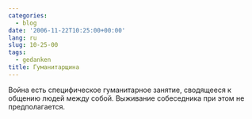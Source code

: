 ```yaml
---
categories:
  - blog
date: '2006-11-22T10:25:00+00:00'
lang: ru
slug: 10-25-00
tags:
  - gedanken
title: Гуманитарщина
---
```




Война есть специфическое гуманитарное занятие, сводящееся к общению людей между собой. Выживание собеседника при этом не предполагается.